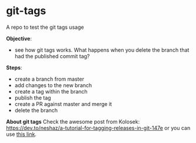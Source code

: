 # git-tags
A repo to test the git tags usage


**Objective**: 
* see how git tags works. What happens when you delete the branch that had the published commit tag?

**Steps**:
* create a branch from master
* add changes to the new branch
* create a tag within the branch
* publish the tag
* create a PR against master and merge it
* delete the branch


**About git tags**
Check the awesome post from Kolosek: https://dev.to/neshaz/a-tutorial-for-tagging-releases-in-git-147e or you can use [this link](about-tags.md).
